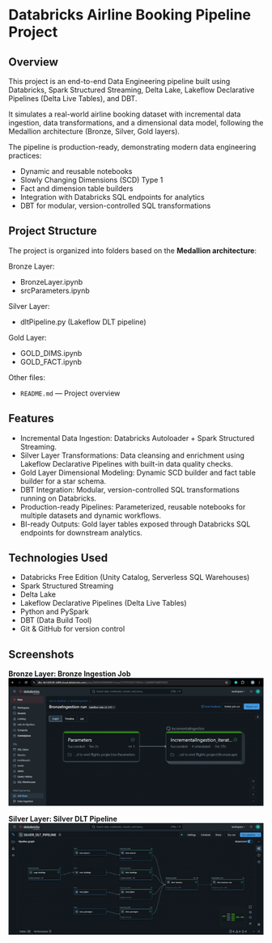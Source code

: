 # Databricks Airline Booking Pipeline Project

## Overview
This project is an end-to-end Data Engineering pipeline built using Databricks, Spark Structured Streaming, Delta Lake, Lakeflow Declarative Pipelines (Delta Live Tables), and DBT.

It simulates a real-world airline booking dataset with incremental data ingestion, data transformations, and a dimensional data model, following the Medallion architecture (Bronze, Silver, Gold layers).

The pipeline is production-ready, demonstrating modern data engineering practices:
- Dynamic and reusable notebooks
- Slowly Changing Dimensions (SCD) Type 1
- Fact and dimension table builders
- Integration with Databricks SQL endpoints for analytics
- DBT for modular, version-controlled SQL transformations


## Project Structure

The project is organized into folders based on the **Medallion architecture**:

Bronze Layer:
- BronzeLayer.ipynb
- srcParameters.ipynb

Silver Layer:
- dltPipeline.py (Lakeflow DLT pipeline)

Gold Layer:
- GOLD_DIMS.ipynb
- GOLD_FACT.ipynb

Other files:
- `README.md` — Project overview


## Features

- Incremental Data Ingestion: Databricks Autoloader + Spark Structured Streaming.
- Silver Layer Transformations: Data cleansing and enrichment using Lakeflow Declarative Pipelines with built-in data quality checks.
- Gold Layer Dimensional Modeling: Dynamic SCD builder and fact table builder for a star schema.
- DBT Integration: Modular, version-controlled SQL transformations running on Databricks.
- Production-ready Pipelines: Parameterized, reusable notebooks for multiple datasets and dynamic workflows.
- BI-ready Outputs: Gold layer tables exposed through Databricks SQL endpoints for downstream analytics.


## Technologies Used

- Databricks Free Edition (Unity Catalog, Serverless SQL Warehouses)
- Spark Structured Streaming
- Delta Lake
- Lakeflow Declarative Pipelines (Delta Live Tables)
- Python and PySpark
- DBT (Data Build Tool)
- Git & GitHub for version control

## Screenshots

**Bronze Layer: Bronze Ingestion Job**  
![Bronze Ingestion Job](screenshots/Bronze_job.png)  

**Silver Layer: Silver DLT Pipeline**  
![Silver DLT Pipeline](screenshots/silver_pipeline.png)  

